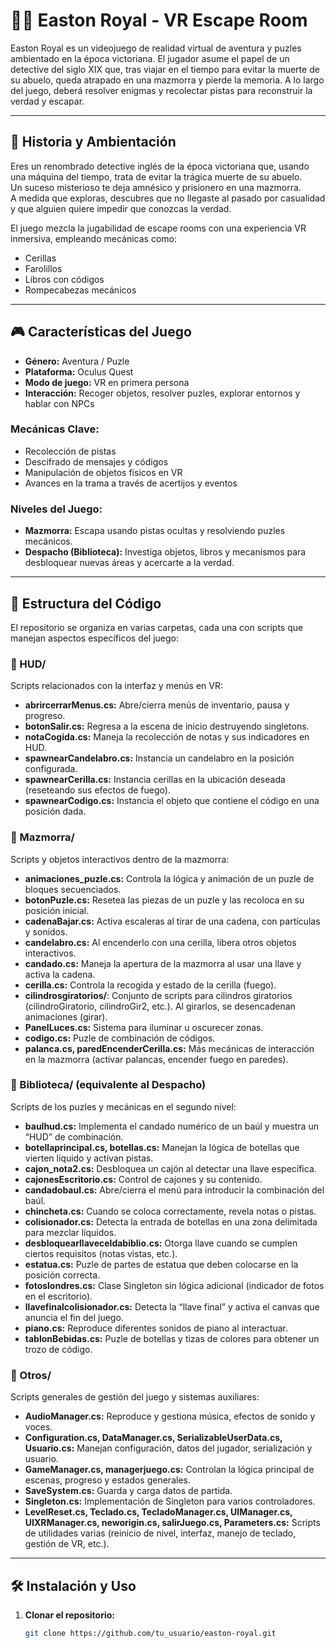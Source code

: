 # 🕵️‍♂️ Easton Royal - VR Escape Room

Easton Royal es un videojuego de realidad virtual de aventura y puzles ambientado en la época victoriana. El jugador asume el papel de un detective del siglo XIX que, tras viajar en el tiempo para evitar la muerte de su abuelo, queda atrapado en una mazmorra y pierde la memoria. A lo largo del juego, deberá resolver enigmas y recolectar pistas para reconstruir la verdad y escapar.

---

## 📜 Historia y Ambientación

Eres un renombrado detective inglés de la época victoriana que, usando una máquina del tiempo, trata de evitar la trágica muerte de su abuelo.  
Un suceso misterioso te deja amnésico y prisionero en una mazmorra.  
A medida que exploras, descubres que no llegaste al pasado por casualidad y que alguien quiere impedir que conozcas la verdad.

El juego mezcla la jugabilidad de escape rooms con una experiencia VR inmersiva, empleando mecánicas como:
- Cerillas
- Farolillos
- Libros con códigos
- Rompecabezas mecánicos

---

## 🎮 Características del Juego

- **Género:** Aventura / Puzle
- **Plataforma:** Oculus Quest
- **Modo de juego:** VR en primera persona
- **Interacción:** Recoger objetos, resolver puzles, explorar entornos y hablar con NPCs

### Mecánicas Clave:
- Recolección de pistas
- Descifrado de mensajes y códigos
- Manipulación de objetos físicos en VR
- Avances en la trama a través de acertijos y eventos

### Niveles del Juego:
- **Mazmorra:** Escapa usando pistas ocultas y resolviendo puzles mecánicos.
- **Despacho (Biblioteca):** Investiga objetos, libros y mecanismos para desbloquear nuevas áreas y acercarte a la verdad.

---

## 📂 Estructura del Código

El repositorio se organiza en varias carpetas, cada una con scripts que manejan aspectos específicos del juego:

### 🔹 HUD/
Scripts relacionados con la interfaz y menús en VR:
- **abrircerrarMenus.cs:** Abre/cierra menús de inventario, pausa y progreso.
- **botonSalir.cs:** Regresa a la escena de inicio destruyendo singletons.
- **notaCogida.cs:** Maneja la recolección de notas y sus indicadores en HUD.
- **spawnearCandelabro.cs:** Instancia un candelabro en la posición configurada.
- **spawnearCerilla.cs:** Instancia cerillas en la ubicación deseada (reseteando sus efectos de fuego).
- **spawnearCodigo.cs:** Instancia el objeto que contiene el código en una posición dada.

### 🔹 Mazmorra/
Scripts y objetos interactivos dentro de la mazmorra:
- **animaciones_puzle.cs:** Controla la lógica y animación de un puzle de bloques secuenciados.
- **botonPuzle.cs:** Resetea las piezas de un puzle y las recoloca en su posición inicial.
- **cadenaBajar.cs:** Activa escaleras al tirar de una cadena, con partículas y sonidos.
- **candelabro.cs:** Al encenderlo con una cerilla, libera otros objetos interactivos.
- **candado.cs:** Maneja la apertura de la mazmorra al usar una llave y activa la cadena.
- **cerilla.cs:** Controla la recogida y estado de la cerilla (fuego).
- **cilindrosgiratorios/**: Conjunto de scripts para cilindros giratorios (cilindroGiratorio, cilindroGir2, etc.). Al girarlos, se desencadenan animaciones (girar).
- **PanelLuces.cs:** Sistema para iluminar u oscurecer zonas.
- **codigo.cs:** Puzle de combinación de códigos.
- **palanca.cs, paredEncenderCerilla.cs:** Más mecánicas de interacción en la mazmorra (activar palancas, encender fuego en paredes).

### 🔹 Biblioteca/ (equivalente al Despacho)
Scripts de los puzles y mecánicas en el segundo nivel:
- **baulhud.cs:** Implementa el candado numérico de un baúl y muestra un “HUD” de combinación.
- **botellaprincipal.cs, botellas.cs:** Manejan la lógica de botellas que vierten líquido y activan pistas.
- **cajon_nota2.cs:** Desbloquea un cajón al detectar una llave específica.
- **cajonesEscritorio.cs:** Control de cajones y su contenido.
- **candadobaul.cs:** Abre/cierra el menú para introducir la combinación del baúl.
- **chincheta.cs:** Cuando se coloca correctamente, revela notas o pistas.
- **colisionador.cs:** Detecta la entrada de botellas en una zona delimitada para mezclar líquidos.
- **desbloquearllaveceldabiblio.cs:** Otorga llave cuando se cumplen ciertos requisitos (notas vistas, etc.).
- **estatua.cs:** Puzle de partes de estatua que deben colocarse en la posición correcta.
- **fotoslondres.cs:** Clase Singleton sin lógica adicional (indicador de fotos en el escritorio).
- **llavefinalcolisionador.cs:** Detecta la “llave final” y activa el canvas que anuncia el fin del juego.
- **piano.cs:** Reproduce diferentes sonidos de piano al interactuar.
- **tablonBebidas.cs:** Puzle de botellas y tizas de colores para obtener un trozo de código.

### 🔹 Otros/
Scripts generales de gestión del juego y sistemas auxiliares:
- **AudioManager.cs:** Reproduce y gestiona música, efectos de sonido y voces.
- **Configuration.cs, DataManager.cs, SerializableUserData.cs, Usuario.cs:** Manejan configuración, datos del jugador, serialización y usuario.
- **GameManager.cs, managerjuego.cs:** Controlan la lógica principal de escenas, progreso y estados generales.
- **SaveSystem.cs:** Guarda y carga datos de partida.
- **Singleton.cs:** Implementación de Singleton para varios controladores.
- **LevelReset.cs, Teclado.cs, TecladoManager.cs, UIManager.cs, UIXRManager.cs, neworigin.cs, salirJuego.cs, Parameters.cs:** Scripts de utilidades varias (reinicio de nivel, interfaz, manejo de teclado, gestión de VR, etc.).

---

## 🛠 Instalación y Uso

1. **Clonar el repositorio:**
   ```sh
   git clone https://github.com/tu_usuario/easton-royal.git
